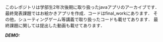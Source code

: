 このレポジトリは学部生2年次後期に取り扱ったjavaアプリのアーカイブです．
最終発表課題ではお絵かきアプリを作成．コードはfinal_workにあります．
その他，シューティングゲーム等講義で取り扱ったコードも載せてあります．
最終課題に関しては提出した動画も載せてあります．

***DEMO:***
